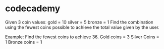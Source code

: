 # codecademy
Given 3 coin values: gold = 10
                     silver = 5
                     bronze = 1
Find the combination using the fewest coins possible to achieve the total value given by the user.

Example:
Find the fewest coins to achieve 36.
Gold coins = 3
Silver Coins = 1
Bronze coins = 1
                    
